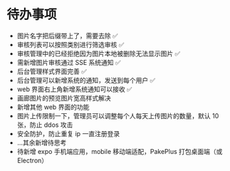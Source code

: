 # 待办事项

- 图片名字把后缀带上了，需要去除 ✅
- 审核列表可以按照类别进行筛选审核 ✅
- 审核管理中的已经拒绝因为图片本地被删除无法显示图片 ✅
- 需新增图片审核通过 SSE 系统通知 ✅
- 后台管理样式界面完善 ✅
- 后台管理可以新增系统的通知，发送到每个用户 ✅
- web 界面右上角新增系统通知可以接收 ✅
- 画廊图片的预览图片宽高样式解决
- 新增其他 web 界面的功能
- 图片上传限制一下，管理员可以调整每个人每天上传图片的数量，默认 10 张，防止 ddos 攻击
- 安全防护，防止重复 ip 一直注册登录
- ...其余新增待思考
- 待新增 expo 手机端应用，mobile 移动端适配，PakePlus 打包桌面端（或 Electron）

